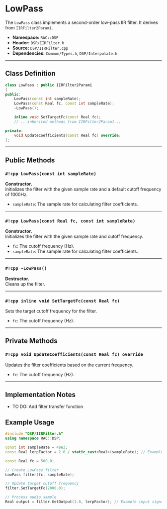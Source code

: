 <!-- filepath: c:\GitHub\jmannall\RoomAcoustiCpp\docs\dspclasses\lowpass.md -->
# LowPass

The `LowPass` class implements a second-order low-pass IIR filter.
It derives from `IIRFilter2Param1`.

- **Namespace:** `RAC::DSP`
- **Header:** `DSP/IIRFilter.h`
- **Source:** `DSP/IIRFilter.cpp`
- **Dependencies:** `Common/Types.h`, `DSP/Interpolate.h`

---
## Class Definition

```cpp
class LowPass : public IIRFilter2Param1
{
public:
    LowPass(const int sampleRate);
    LowPass(const Real fc, const int sampleRate);
    ~LowPass();

    inline void SetTargetFc(const Real fc);
    // ...inherited methods from IIRFilter2Param1...

private:
    void UpdateCoefficients(const Real fc) override;
};
```

---
## Public Methods

### `#!cpp LowPass(const int sampleRate)`
**Constructor.**  
Initializes the filter with the given sample rate and a default cutoff frequency of 1000Hz.  
- `sampleRate`: The sample rate for calculating filter coefficients.

---

### `#!cpp LowPass(const Real fc, const int sampleRate)`
**Constructor.**  
Initializes the filter with the given sample rate and cutoff frequency.  
- `fc`: The cutoff frequency (Hz).  
- `sampleRate`: The sample rate for calculating filter coefficients.

---

### `#!cpp ~LowPass()`
**Destructor.**  
Cleans up the filter.

---

### `#!cpp inline void SetTargetFc(const Real fc)`
Sets the target cutoff frequency for the filter.  
- `fc`: The cutoff frequency (Hz).

---
## Private Methods

### `#!cpp void UpdateCoefficients(const Real fc) override`
Updates the filter coefficients based on the current frequency.  
- `fc`: The cutoff frequency (Hz).

---
## Implementation Notes

- TO DO: Add filter transfer function

## Example Usage

```cpp
#include "DSP/IIRFilter.h"
using namespace RAC::DSP;

const int sampleRate = 48e3;
const Real lerpFactor = 2.0 / static_cast<Real>(sampleRate); // Example interpolation factor

const Real fc = 500.0;

// Create LowPass filter
LowPass filter(fc, sampleRate);

// Update target cutoff frequency
filter.SetTargetFc(2000.0);

// Process audio sample
Real output = filter.GetOutput(1.0, lerpFactor); // Example input signal
```
